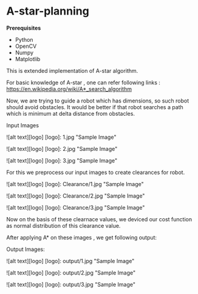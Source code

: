 # A-star-planning

<b> Prerequisites</b>
- Python
- OpenCV
- Numpy
- Matplotlib

This is extended implementation of A-star algorithm.

For basic knowledge of A-star , one can refer following links : https://en.wikipedia.org/wiki/A*_search_algorithm

Now,  we are trying to guide a robot which has dimensions, so such robot should avoid obstacles. It would be better if that robot searches a path which is minimum at delta distance from obstacles.

Input Images

![alt text][logo]
[logo]: 1.jpg "Sample Image"

![alt text][logo]
[logo]: 2.jpg "Sample Image"

![alt text][logo]
[logo]: 3.jpg "Sample Image"

For this we preprocess our input images to create clearances for robot.

![alt text][logo]
[logo]: Clearance/1.jpg "Sample Image"

![alt text][logo]
[logo]: Clearance/2.jpg "Sample Image"

![alt text][logo]
[logo]: Clearance/3.jpg "Sample Image"

Now on the basis of these clearnace values, we deviced our cost function as normal distribution of this clearance value.

After applying A* on these images , we get following output:

Output Images:

![alt text][logo]
[logo]: output/1.jpg "Sample Image"

![alt text][logo]
[logo]: output/2.jpg "Sample Image"

![alt text][logo]
[logo]: output/3.jpg "Sample Image"
